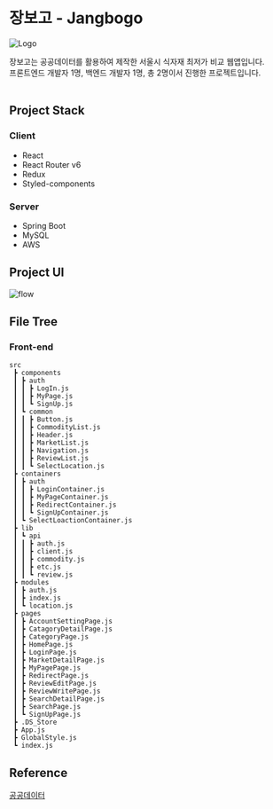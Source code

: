 # 장보고 - Jangbogo

![Logo](https://user-images.githubusercontent.com/100837398/225301964-ad397e9c-2de5-467a-be9f-356f7698fef6.jpg)

장보고는 공공데이터를 활용하여 제작한 서울시 식자재 최저가 비교 웹앱입니다. <br />
프론트엔드 개발자 1명, 백엔드 개발자 1명, 총 2명이서 진행한 프로젝트입니다. <br /> <br />

## Project Stack

### Client

- React
- React Router v6
- Redux
- Styled-components

### Server

- Spring Boot
- MySQL
- AWS

## Project UI

![flow](https://github.com/SBSun/jangbogoProject/assets/100837398/1f4b3e01-98c1-4717-a1cb-47bd2d025b3e)

## File Tree

### Front-end
```
src
 ┣ components
 ┃ ┣ auth
 ┃ ┃ ┣ LogIn.js
 ┃ ┃ ┣ MyPage.js
 ┃ ┃ ┗ SignUp.js
 ┃ ┗ common
 ┃ ┃ ┣ Button.js
 ┃ ┃ ┣ CommodityList.js
 ┃ ┃ ┣ Header.js
 ┃ ┃ ┣ MarketList.js
 ┃ ┃ ┣ Navigation.js
 ┃ ┃ ┣ ReviewList.js
 ┃ ┃ ┗ SelectLocation.js
 ┣ containers
 ┃ ┣ auth
 ┃ ┃ ┣ LoginContainer.js
 ┃ ┃ ┣ MyPageContainer.js
 ┃ ┃ ┣ RedirectContainer.js
 ┃ ┃ ┗ SignUpContainer.js
 ┃ ┗ SelectLoactionContainer.js
 ┣ lib
 ┃ ┗ api
 ┃ ┃ ┣ auth.js
 ┃ ┃ ┣ client.js
 ┃ ┃ ┣ commodity.js
 ┃ ┃ ┣ etc.js
 ┃ ┃ ┗ review.js
 ┣ modules
 ┃ ┣ auth.js
 ┃ ┣ index.js
 ┃ ┗ location.js
 ┣ pages
 ┃ ┣ AccountSettingPage.js
 ┃ ┣ CatagoryDetailPage.js
 ┃ ┣ CategoryPage.js
 ┃ ┣ HomePage.js
 ┃ ┣ LoginPage.js
 ┃ ┣ MarketDetailPage.js
 ┃ ┣ MyPagePage.js
 ┃ ┣ RedirectPage.js
 ┃ ┣ ReviewEditPage.js
 ┃ ┣ ReviewWritePage.js
 ┃ ┣ SearchDetailPage.js
 ┃ ┣ SearchPage.js
 ┃ ┗ SignUpPage.js
 ┣ .DS_Store
 ┣ App.js
 ┣ GlobalStyle.js
 ┗ index.js
```
## Reference

[공공데이터](http://data.seoul.go.kr/dataList/OA-1170/S/1/datasetView.do)

</div>
